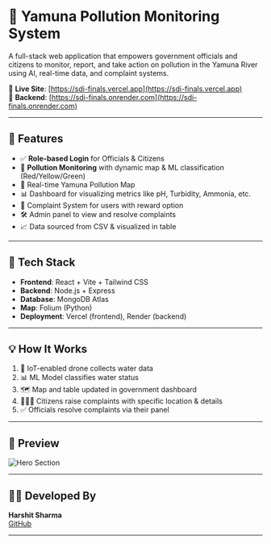 # 🌊 Yamuna Pollution Monitoring System

A full-stack web application that empowers government officials and citizens to monitor, report, and take action on pollution in the Yamuna River using AI, real-time data, and complaint systems.

🔗 **Live Site**: [https://sdi-finals.vercel.app](https://sdi-finals.vercel.app)  
🧠 **Backend**: [https://sdi-finals.onrender.com](https://sdi-finals.onrender.com)

---

## 🚀 Features

- ✅ **Role-based Login** for Officials & Citizens
- 🧪 **Pollution Monitoring** with dynamic map & ML classification (Red/Yellow/Green)
- 📍 Real-time Yamuna Pollution Map
- 📊 Dashboard for visualizing metrics like pH, Turbidity, Ammonia, etc.
- 📢 Complaint System for users with reward option
- 🛠 Admin panel to view and resolve complaints
- 📈 Data sourced from CSV & visualized in table

---

## 🧰 Tech Stack

- **Frontend**: React + Vite + Tailwind CSS
- **Backend**: Node.js + Express
- **Database**: MongoDB Atlas
- **Map**: Folium (Python)
- **Deployment**: Vercel (frontend), Render (backend)

---

## 💡 How It Works

1. 🚁 IoT-enabled drone collects water data
2. 📊 ML Model classifies water status
3. 🗺 Map and table updated in government dashboard
4. 🧑‍🤝‍🧑 Citizens raise complaints with specific location & details
5. ✅ Officials resolve complaints via their panel

---

## 📸 Preview

![Hero Section](public/preview.png) <!-- Add screenshot if you have -->

---

## 🧑‍💻 Developed By

**Harshit Sharma**  
[GitHub](https://github.com/HARSHITSHARMA2005)

---


